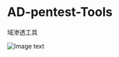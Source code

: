 # AD-pentest-Tools
域渗透工具


![Image text](https://github.com/mai-lang-chai/AD-Penetration-Testing-Tools/blob/master/Achtive.Directory.Viewer.Active.Directory.Explorer.png)
